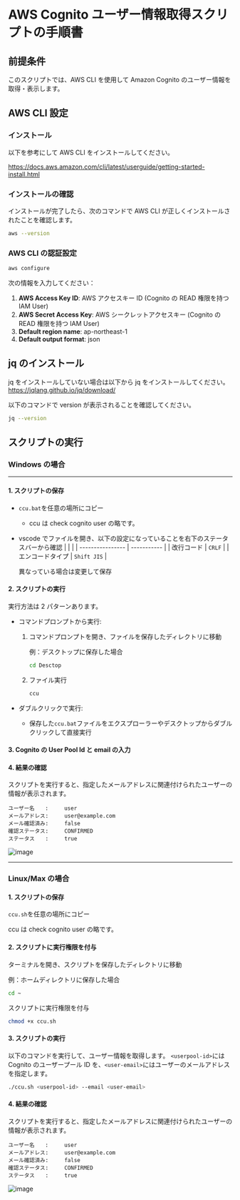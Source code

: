 # AWS Cognito ユーザー情報取得スクリプトの手順書

## 前提条件

このスクリプトでは、AWS CLI を使用して Amazon Cognito のユーザー情報を取得・表示します。

## AWS CLI 設定

### インストール

以下を参考にして AWS CLI をインストールしてください。

https://docs.aws.amazon.com/cli/latest/userguide/getting-started-install.html

### インストールの確認

インストールが完了したら、次のコマンドで AWS CLI が正しくインストールされたことを確認します。

```bash
aws --version
```

### AWS CLI の認証設定

```bash
aws configure
```

次の情報を入力してください：

1. **AWS Access Key ID**: AWS アクセスキー ID (Cognito の READ 権限を持つ IAM User)
2. **AWS Secret Access Key**: AWS シークレットアクセスキー (Cognito の READ 権限を持つ IAM User)
3. **Default region name**: ap-northeast-1
4. **Default output format**: json

## jq のインストール

jq をインストールしていない場合は以下から jq をインストールしてください。
https://jqlang.github.io/jq/download/

以下のコマンドで version が表示されることを確認してください。

```bash
jq --version
```

## スクリプトの実行

### Windows の場合

---

#### 1. スクリプトの保存

- `ccu.bat`を任意の場所にコピー
  - ccu は check cognito user の略です。
- vscode でファイルを開き、以下の設定になっていることを右下のステータスバーから確認
  | | |
  | ---------------- | ----------- |
  | 改行コード | `CRLF` |
  | エンコードタイプ | `Shift JIS` |

  異なっている場合は変更して保存

#### 2. スクリプトの実行

実行方法は 2 パターンあります。

- コマンドプロンプトから実行:

  1. コマンドプロンプトを開き、ファイルを保存したディレクトリに移動

     例：デスクトップに保存した場合

     ```bash
     cd Desctop
     ```

  2. ファイル実行
     ```bash
     ccu
     ```

- ダブルクリックで実行:
  - 保存した`ccu.bat`ファイルをエクスプローラーやデスクトップからダブルクリックして直接実行

#### 3. Cognito の User Pool Id と email の入力

#### 4. 結果の確認

スクリプトを実行すると、指定したメールアドレスに関連付けられたユーザーの情報が表示されます。

```
ユーザー名　　:     user
メールアドレス:     user@example.com
メール確認済み:     false
確認ステータス:     CONFIRMED
ステータス　　:     true
```

![image](https://github.com/user-attachments/assets/3269aa8a-878f-4b94-84fc-983a2431fa76)

---

### Linux/Max の場合

#### 1. スクリプトの保存

`ccu.sh`を任意の場所にコピー

ccu は check cognito user の略です。

#### 2. スクリプトに実行権限を付与

ターミナルを開き、スクリプトを保存したディレクトリに移動

例：ホームディレクトリに保存した場合

```bash
cd ~
```

スクリプトに実行権限を付与

```bash
chmod +x ccu.sh
```

#### 3. スクリプトの実行

以下のコマンドを実行して、ユーザー情報を取得します。
`<userpool-id>`には Cognito のユーザープール ID を、`<user-email>`にはユーザーのメールアドレスを指定します。

```bash
./ccu.sh <userpool-id> --email <user-email>
```

#### 4. 結果の確認

スクリプトを実行すると、指定したメールアドレスに関連付けられたユーザーの情報が表示されます。

```
ユーザー名　　:     user
メールアドレス:     user@example.com
メール確認済み:     false
確認ステータス:     CONFIRMED
ステータス　　:     true
```

![image](https://github.com/user-attachments/assets/005c1b85-1e81-4773-9849-5c595c0b860f)

